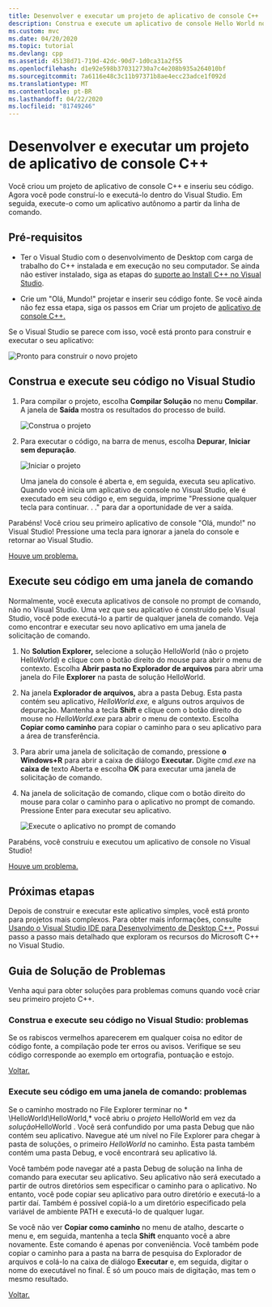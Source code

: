 ```yaml
---
title: Desenvolver e executar um projeto de aplicativo de console C++
description: Construa e execute um aplicativo de console Hello World no Visual C++
ms.custom: mvc
ms.date: 04/20/2020
ms.topic: tutorial
ms.devlang: cpp
ms.assetid: 45138d71-719d-42dc-90d7-1d0ca31a2f55
ms.openlocfilehash: d1e92e598b370312730a7c4e208b935a264010bf
ms.sourcegitcommit: 7a6116e48c3c11b97371b8ae4ecc23adce1f092d
ms.translationtype: MT
ms.contentlocale: pt-BR
ms.lasthandoff: 04/22/2020
ms.locfileid: "81749246"
---
```

# <a name="build-and-run-a-c-console-app-project"></a>Desenvolver e executar um projeto de aplicativo de console C++

Você criou um projeto de aplicativo de console C++ e inseriu seu código. Agora você pode construí-lo e executá-lo dentro do Visual Studio. Em seguida, execute-o como um aplicativo autônomo a partir da linha de comando.

## <a name="prerequisites"></a>Pré-requisitos

- Ter o Visual Studio com o desenvolvimento de Desktop com carga de trabalho do C++ instalada e em execução no seu computador. Se ainda não estiver instalado, siga as etapas do [suporte ao Install C++ no Visual Studio](vscpp-step-0-installation.md).

- Crie um "Olá, Mundo!" projetar e inserir seu código fonte. Se você ainda não fez essa etapa, siga os passos em Criar um projeto de [aplicativo de console C++.](vscpp-step-1-create.md)

Se o Visual Studio se parece com isso, você está pronto para construir e executar o seu aplicativo:

   ![Pronto para construir o novo projeto](media/vscpp-ready-to-build.png "Pronto para construir o novo projeto")

## <a name="build-and-run-your-code-in-visual-studio"></a>Construa e execute seu código no Visual Studio

1. Para compilar o projeto, escolha **Compilar Solução** no menu **Compilar**. A janela de **Saída** mostra os resultados do processo de build.

   ![Construa o projeto](media/vscpp-build-solution.gif "Compilar o projeto")

1. Para executar o código, na barra de menus, escolha **Depurar**, **Iniciar sem depuração**.

   ![Iniciar o projeto](media/vscpp-start-without-debugging.gif "Iniciar o projeto")

   Uma janela do console é aberta e, em seguida, executa seu aplicativo. Quando você inicia um aplicativo de console no Visual Studio, ele é executado em seu código e, em seguida, imprime "Pressione qualquer tecla para continuar. . ." para dar a oportunidade de ver a saída.

Parabéns! Você criou seu primeiro aplicativo de console "Olá, mundo!" no Visual Studio! Pressione uma tecla para ignorar a janela do console e retornar ao Visual Studio.

[Houve um problema.](#build-and-run-your-code-in-visual-studio-issues)

## <a name="run-your-code-in-a-command-window"></a>Execute seu código em uma janela de comando

Normalmente, você executa aplicativos de console no prompt de comando, não no Visual Studio. Uma vez que seu aplicativo é construído pelo Visual Studio, você pode executá-lo a partir de qualquer janela de comando. Veja como encontrar e executar seu novo aplicativo em uma janela de solicitação de comando.

1. No **Solution Explorer,** selecione a solução HelloWorld (não o projeto HelloWorld) e clique com o botão direito do mouse para abrir o menu de contexto. Escolha **Abrir pasta no Explorador de arquivos** para abrir uma janela do File **Explorer** na pasta de solução HelloWorld.

1. Na janela **Explorador de arquivos,** abra a pasta Debug. Esta pasta contém seu aplicativo, *HelloWorld.exe,* e alguns outros arquivos de depuração. Mantenha a tecla **Shift** e clique com o botão direito do mouse no *HelloWorld.exe* para abrir o menu de contexto. Escolha **Copiar como caminho** para copiar o caminho para o seu aplicativo para a área de transferência.

1. Para abrir uma janela de solicitação de comando, pressione **o Windows+R** para abrir a caixa de diálogo **Executar.** Digite *cmd.exe* na **caixa de** texto Aberta e escolha **OK** para executar uma janela de solicitação de comando.

1. Na janela de solicitação de comando, clique com o botão direito do mouse para colar o caminho para o aplicativo no prompt de comando. Pressione Enter para executar seu aplicativo.

   ![Execute o aplicativo no prompt de comando](media/vscpp-run-in-cmd.gif "Execute o aplicativo no prompt de comando")

Parabéns, você construiu e executou um aplicativo de console no Visual Studio!

[Houve um problema.](#run-your-code-in-a-command-window-issues)

## <a name="next-steps"></a>Próximas etapas

Depois de construir e executar este aplicativo simples, você está pronto para projetos mais complexos. Para obter mais informações, consulte [Usando o Visual Studio IDE para Desenvolvimento de Desktop C++.](../ide/using-the-visual-studio-ide-for-cpp-desktop-development.md) Possui passo a passo mais detalhado que exploram os recursos do Microsoft C++ no Visual Studio.

## <a name="troubleshooting-guide"></a>Guia de Solução de Problemas

Venha aqui para obter soluções para problemas comuns quando você criar seu primeiro projeto C++.

### <a name="build-and-run-your-code-in-visual-studio-issues"></a>Construa e execute seu código no Visual Studio: problemas

Se os rabiscos vermelhos aparecerem em qualquer coisa no editor de código fonte, a compilação pode ter erros ou avisos. Verifique se seu código corresponde ao exemplo em ortografia, pontuação e estojo.

[Voltar.](#build-and-run-your-code-in-visual-studio)

### <a name="run-your-code-in-a-command-window-issues"></a>Execute seu código em uma janela de comando: problemas

Se o caminho mostrado no File Explorer terminar no * \\HelloWorld\\HelloWorld,* você abriu o *projeto* HelloWorld em vez da *solução*HelloWorld . Você será confundido por uma pasta Debug que não contém seu aplicativo. Navegue até um nível no File Explorer para chegar à pasta de soluções, o primeiro *HelloWorld* no caminho. Esta pasta também contém uma pasta Debug, e você encontrará seu aplicativo lá.

Você também pode navegar até a pasta Debug de solução na linha de comando para executar seu aplicativo. Seu aplicativo não será executado a partir de outros diretórios sem especificar o caminho para o aplicativo. No entanto, você pode copiar seu aplicativo para outro diretório e executá-lo a partir daí. Também é possível copiá-lo a um diretório especificado pela variável de ambiente PATH e executá-lo de qualquer lugar.

Se você não ver **Copiar como caminho** no menu de atalho, descarte o menu e, em seguida, mantenha a tecla **Shift** enquanto você a abre novamente. Este comando é apenas por conveniência. Você também pode copiar o caminho para a pasta na barra de pesquisa do Explorador de arquivos e colá-lo na caixa de diálogo **Executar** e, em seguida, digitar o nome do executável no final. É só um pouco mais de digitação, mas tem o mesmo resultado.

[Voltar.](#run-your-code-in-a-command-window)

<iframe src="" height="0" width="0" frameborder="0" name="frameTarget" />
